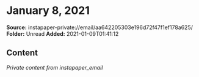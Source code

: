 # January 8, 2021

**Source:** instapaper-private://email/aa642205303e196d72f47f1ef178a625/
**Folder:** Unread
**Added:** 2021-01-09T01:41:12




## Content
*Private content from instapaper_email*
